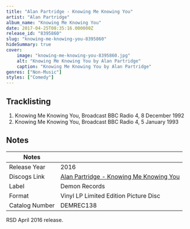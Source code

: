 ```yaml
---
title: "Alan Partridge - Knowing Me Knowing You"
artist: "Alan Partridge"
album_name: "Knowing Me Knowing You"
date: 2017-04-25T08:35:16.000000Z
release_id: "8395860"
slug: "knowing-me-knowing-you-8395860"
hideSummary: true
cover:
    image: "knowing-me-knowing-you-8395860.jpg"
    alt: "Knowing Me Knowing You by Alan Partridge"
    caption: "Knowing Me Knowing You by Alan Partridge"
genres: ["Non-Music"]
styles: ["Comedy"]
---
```


## Tracklisting
1. Knowing Me Knowing You, Broadcast BBC Radio 4, 8 December 1992
2. Knowing Me Knowing You, Broadcast BBC Radio 4, 5 January 1993




## Notes
| Notes          |             |
| ---------------| ----------- |
| Release Year   | 2016 |
| Discogs Link   | [Alan Partridge - Knowing Me Knowing You](https://www.discogs.com/release/8395860-Alan-Partridge-Knowing-Me-Knowing-You) |
| Label          | Demon Records |
| Format         | Vinyl LP Limited Edition Picture Disc |
| Catalog Number | DEMREC138 |

RSD April 2016 release.

